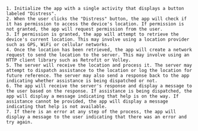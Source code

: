     1. Initialize the app with a single activity that displays a button labeled "Distress".
    2. When the user clicks the "Distress" button, the app will check if it has permission to access the device's location. If permission is not granted, the app will request permission from the user.
    3. If permission is granted, the app will attempt to retrieve the device's current location. This may involve using a location provider such as GPS, WiFi or cellular networks.
    4. Once the location has been retrieved, the app will create a network request to send the location to the server. This may involve using an HTTP client library such as Retrofit or Volley.
    5. The server will receive the location and process it. The server may attempt to dispatch assistance to the location or log the location for future reference. The server may also send a response back to the app indicating whether assistance is being dispatched or not.
    6. The app will receive the server's response and display a message to the user based on the response. If assistance is being dispatched, the app will display a message indicating that help is on the way. If assistance cannot be provided, the app will display a message indicating that help is not available.
    7. If there is an error at any step of the process, the app will display a message to the user indicating that there was an error and try again.
